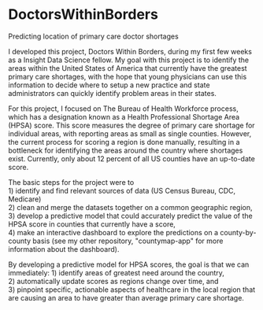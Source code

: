 # DoctorsWithinBorders
Predicting location of primary care doctor shortages

I developed this project, Doctors Within Borders, during my first few weeks as a Insight Data Science fellow. My goal with this project is to identify the areas within the United States of America that currently have the greatest primary care shortages, with the hope that young physicians can use this information to decide where to setup a new practice and state administrators can quickly identify problem areas in their states.

For this project, I focused on The Bureau of Health Workforce process, which has a designation known as a Health Professional Shortage Area (HPSA) score. This score measures the degree of primary care shortage for individual areas, with reporting areas as small as single counties. However, the current process for scoring a region is done manually, resulting in a bottleneck for identifying the areas around the country where shortages exist. Currently, only about 12 percent of all US counties have an up-to-date score.

The basic steps for the project were to  
       1) identify and find relevant sources of data (US Census Bureau, CDC, Medicare)  
       2) clean and merge the datasets together on a common geographic region,  
       3) develop a predictive model that could accurately predict the value of the HPSA score in counties that currently have a score,  
       4) make an interactive dashboard to explore the predictions on a county-by-county basis (see my other repository, "countymap-app"             for more information about the dashboard).

By developing a predictive model for HPSA scores, the goal is that we can immediately:
       1) identify areas of greatest need around the country,  
       2) automatically update scores as regions change over time, and  
       3) pinpoint specific, actionable aspects of healthcare in the local region that are causing an area to have greater than average             primary care shortage.

